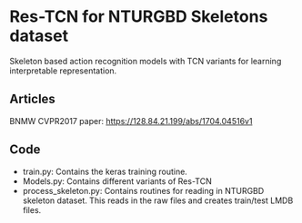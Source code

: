 # Res-TCN for NTURGBD Skeletons dataset
Skeleton based action recognition models with TCN variants for learning interpretable representation.

## Articles
BNMW CVPR2017 paper: https://128.84.21.199/abs/1704.04516v1

## Code
- train.py: Contains the keras training routine.
- Models.py: Contains different variants of Res-TCN
- process_skeleton.py: Contains routines for reading in NTURGBD skeleton dataset. This reads in the raw files and creates train/test LMDB files.

